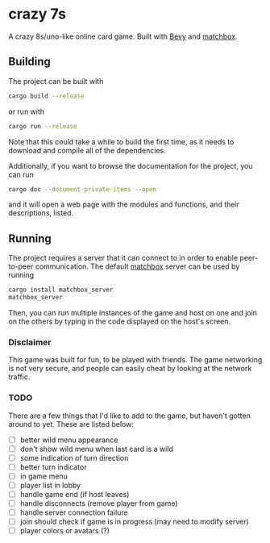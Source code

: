 # crazy 7s
A crazy 8s/uno-like online card game. Built with [Bevy](https://bevyengine.org/) and [matchbox](https://github.com/johanhelsing/matchbox).

## Building
The project can be built with
```sh
cargo build --release
```
or run with
```sh
cargo run --release
```
Note that this could take a while to build the first time, as it needs to download and compile all of the dependencies.

Additionally, if you want to browse the documentation for the project, you can run
```sh
cargo doc --document-private-items --open
```
and it will open a web page with the modules and functions, and their descriptions, listed.

## Running
The project requires a server that it can connect to in order to enable peer-to-peer communication. The default [matchbox](https://github.com/johanhelsing/matchbox) server can be used by running
```sh
cargo install matchbox_server
matchbox_server
```
Then, you can run multiple instances of the game and host on one and join on the others by typing in the code displayed on the host's screen.

### Disclaimer
This game was built for fun, to be played with friends. The game networking is not very secure, and people can easily cheat by looking at the network traffic.

### TODO
There are a few things that I'd like to add to the game, but haven't gotten around to yet. These are listed below:
- [ ] better wild menu appearance
- [ ] don't show wild menu when last card is a wild
- [ ] some indication of turn direction
- [ ] better turn indicator
- [ ] in game menu
- [ ] player list in lobby
- [ ] handle game end (if host leaves)
- [ ] handle disconnects (remove player from game)
- [ ] handle server connection failure
- [ ] join should check if game is in progress (may need to modify server)
- [ ] player colors or avatars (?)
